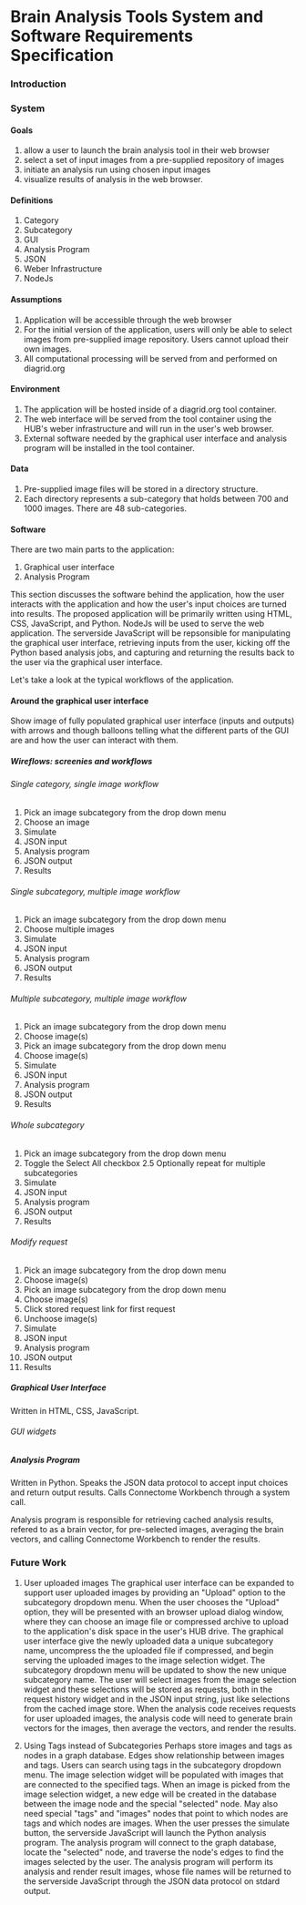 # Brain Analysis Tools System and Software Requirements Specification

### Introduction

### System
#### Goals
1. allow a user to launch the brain analysis tool in their web browser
2. select a set of input images from a pre-supplied repository of images
3. initiate an analysis run using chosen input images
4. visualize results of analysis in the web browser.
#### Definitions
1. Category
2. Subcategory
3. GUI
4. Analysis Program
5. JSON
6. Weber Infrastructure
7. NodeJs

#### Assumptions
1. Application will be accessible through the web browser
2. For the initial version of the application, users will only be able to select images from pre-supplied image repository. Users cannot upload their own images.
3. All computational processing will be served from and performed on diagrid.org

#### Environment
1. The application will be hosted inside of a diagrid.org tool container.
2. The web interface will be served from the tool container using the HUB's weber infrastructure and will run in the user's web browser.
3. External software needed by the graphical user interface and analysis program will be installed in the tool container.

#### Data
1. Pre-supplied image files will be stored in a directory structure.
2. Each directory represents a sub-category that holds between 700 and 1000 images. There are 48 sub-categories.

#### Software
There are two main parts to the application:
1. Graphical user interface
2. Analysis Program

This section discusses the software behind the application, how the user interacts with the application and how the user's input choices are turned into results.
The proposed application will be primarily written using HTML, CSS, JavaScript, and Python. NodeJs will be used to serve the web application. The serverside JavaScript will be repsonsible for manipulating the graphical user interface, retrieving inputs from the user, kicking off the Python based analysis jobs, and capturing and returning the results back to the user via the graphical user interface.

Let's take a look at the typical workflows of the application.

#### Around the graphical user interface
Show image of fully populated graphical user interface (inputs and outputs) with arrows and though balloons telling what the different parts of the GUI are and how the user can interact with them.

##### Wireflows: screenies and workflows

###### Single category, single image workflow
1. Pick an image subcategory from the drop down menu
2. Choose an image
3. Simulate
4. JSON input
5. Analysis program
6. JSON output
7. Results

###### Single subcategory, multiple image workflow
1. Pick an image subcategory from the drop down menu
2. Choose multiple images
3. Simulate
4. JSON input
5. Analysis program
6. JSON output
7. Results

###### Multiple subcategory, multiple image workflow
1. Pick an image subcategory from the drop down menu
2. Choose image(s)
3. Pick an image subcategory from the drop down menu
4. Choose image(s)
3. Simulate
4. JSON input
5. Analysis program
6. JSON output
7. Results

###### Whole subcategory
1. Pick an image subcategory from the drop down menu
2. Toggle the Select All checkbox
2.5 Optionally repeat for multiple subcategories
3. Simulate
4. JSON input
5. Analysis program
6. JSON output
7. Results

###### Modify request
1. Pick an image subcategory from the drop down menu
2. Choose image(s)
3. Pick an image subcategory from the drop down menu
4. Choose image(s)
5. Click stored request link for first request
6. Unchoose image(s)
3. Simulate
4. JSON input
5. Analysis program
6. JSON output
7. Results




##### Graphical User Interface
Written in HTML, CSS, JavaScript.

###### GUI widgets

##### Analysis Program
Written in Python. Speaks the JSON data protocol to accept input choices and return output results. Calls Connectome Workbench through a system call.

Analysis program is responsible for retrieving cached analysis results, refered to as a brain vector, for pre-selected images, averaging the brain vectors, and calling Connectome Workbench to render the results.

### Future Work

1. User uploaded images
The graphical user interface can be expanded to support user uploaded images by providing an "Upload" option to the subcategory dropdown menu. When the user chooses the "Upload" option, they will be presented with an browser upload dialog window, where they can choose an image file or compressed archive to upload to the application's disk space in the user's HUB drive. The graphical user interface give the newly uploaded data a unique subcategory name, uncompress the the uploaded file if compressed, and begin serving the uploaded images to the image selection widget. The subcategory dropdown menu will be updated to show the new unique subcategory name. The user will select images from the image selection widget and these selections will be stored as requests, both in the request history widget and in the JSON input string, just like selections from the cached image store. When the analysis code receives requests for user uploaded images, the analysis code will need to generate brain vectors for the images, then average the vectors, and render the results.

2. Using Tags instead of Subcategories
Perhaps store images and tags as nodes in a graph database. Edges show relationship between images and tags. Users can search using tags in the subcategory dropdown menu. The image selection widget will be populated with images that are connected to the specified tags.  When an image is picked from the image selection widget, a new edge will be created in the database between the image node and the special "selected" node. May also need special "tags" and "images" nodes that point to which nodes are tags and which nodes are images. When the user presses the simulate button, the serverside JavaScript will launch the Python analysis program. The analysis program will connect to the graph database, locate the "selected" node, and traverse the node's edges to find the images selected by the user. The analysis program will perform its analysis and render result images, whose file names will be returned to the serverside JavaScript through the JSON data protocol on stdard output.
